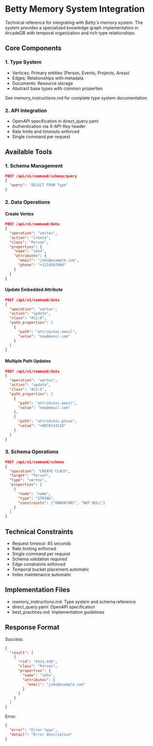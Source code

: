 # Betty Memory System Integration

Technical reference for integrating with Betty's memory system. The system provides a specialized knowledge graph implementation in ArcadeDB with temporal organization and rich type relationships.

## Core Components

### 1. Type System
- Vertices: Primary entities (Person, Events, Projects, Areas)
- Edges: Relationships with metadata
- Documents: Resource storage
- Abstract base types with common properties

See memory_instructions.md for complete type system documentation.

### 2. API Integration
- OpenAPI specification in direct_query.yaml
- Authentication via X-API-Key header
- Rate limits and timeouts enforced
- Single command per request

## Available Tools

### 1. Schema Management
```json
POST /api/v1/command/schema/query
{
  "query": "SELECT FROM Type"
}
```

### 2. Data Operations

#### Create Vertex
```json
POST /api/v1/command/data
{
  "operation": "vertex",
  "action": "create",
  "class": "Person",
  "properties": {
    "name": "John",
    "attributes": {
      "email": "john@example.com",
      "phone": "+1234567890"
    }
  }
}
```

#### Update Embedded Attribute
```json
POST /api/v1/command/data
{
  "operation": "vertex",
  "action": "update",
  "class": "#12:0",
  "path_properties": [
    {
      "path": "attributes.email",
      "value": "new@email.com"
    }
  ]
}
```

#### Multiple Path Updates
```json
POST /api/v1/command/data
{
  "operation": "vertex",
  "action": "update",
  "class": "#12:0",
  "path_properties": [
    {
      "path": "attributes.email",
      "value": "new@email.com"
    },
    {
      "path": "attributes.phone",
      "value": "+9876543210"
    }
  ]
}
```

### 3. Schema Operations
```json
POST /api/v1/command/schema
{
  "operation": "CREATE CLASS",
  "target": "Person",
  "type": "vertex",
  "properties": [
    {
      "name": "name",
      "type": "STRING",
      "constraints": ["MANDATORY", "NOT NULL"]
    }
  ]
}
```

## Technical Constraints

- Request timeout: 45 seconds
- Rate limiting enforced
- Single command per request
- Schema validation required
- Edge constraints enforced
- Temporal bucket placement automatic
- Index maintenance automatic

## Implementation Files

- memory_instructions.md: Type system and schema reference
- direct_query.yaml: OpenAPI specification
- best_practices.md: Implementation guidelines

## Response Format

Success:
```json
{
  "result": [
    {
      "rid": "#123:456",
      "class": "Person",
      "properties": {
        "name": "John",
        "attributes": {
          "email": "john@example.com"
        }
      }
    }
  ]
}
```

Error:
```json
{
  "error": "Error type",
  "detail": "Error description"
}
